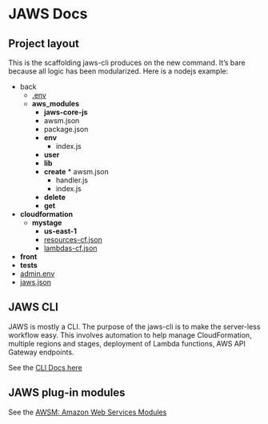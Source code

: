# JAWS Docs

## Project layout

This is the scaffolding jaws-cli produces on the new command.  It’s bare because all logic has been modularized.  Here is a nodejs example:

* back
  *  [.env](./commands.md#env)
  *  **aws_modules**
     *  **jaws-core-js** 
       * awsm.json
       * package.json
       * **env**
         *  index.js 
     *  **user**
       *  **lib**  
       *  **create**
         *  awsm.json
          *  handler.js
          *  index.js
       *  **delete**
       *  **get**
* **cloudformation**
  * **mystage**
    *  **us-east-1**
      *  [resources-cf.json](./resources-cf-json.md)
      *  [lambdas-cf.json](./lambdas-cf-json.md)
* **front**
* **tests**
* [admin.env](./admin-env.md)
* [jaws.json](./jaws-json.md)

## JAWS CLI

JAWS is mostly a CLI.  The purpose of the jaws-cli is to make the server-less workflow easy.  This involves automation to help manage CloudFormation, multiple regions and stages, deployment of Lambda functions, AWS API Gateway endpoints.

See the [CLI Docs here](./commands.md)

## JAWS plug-in modules

See the [AWSM: Amazon Web Services Modules](https://github.com/awsm-org/awsm)
